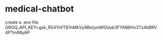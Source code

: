 # medical-chatbot 

create a .env file GROQ_API_KEY=gsk_R54YnfT87nMkVy9BxtymWGdyb3FYAB6Hx3Tz4kBRV4PTm88yAP

